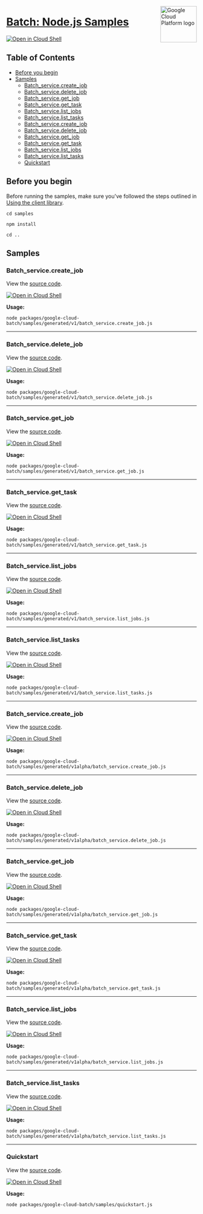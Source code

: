 [//]: # "This README.md file is auto-generated, all changes to this file will be lost."
[//]: # "To regenerate it, use `python -m synthtool`."
<img src="https://avatars2.githubusercontent.com/u/2810941?v=3&s=96" alt="Google Cloud Platform logo" title="Google Cloud Platform" align="right" height="96" width="96"/>

# [Batch: Node.js Samples](https://github.com/googleapis/google-cloud-node)

[![Open in Cloud Shell][shell_img]][shell_link]



## Table of Contents

* [Before you begin](#before-you-begin)
* [Samples](#samples)
  * [Batch_service.create_job](#batch_service.create_job)
  * [Batch_service.delete_job](#batch_service.delete_job)
  * [Batch_service.get_job](#batch_service.get_job)
  * [Batch_service.get_task](#batch_service.get_task)
  * [Batch_service.list_jobs](#batch_service.list_jobs)
  * [Batch_service.list_tasks](#batch_service.list_tasks)
  * [Batch_service.create_job](#batch_service.create_job)
  * [Batch_service.delete_job](#batch_service.delete_job)
  * [Batch_service.get_job](#batch_service.get_job)
  * [Batch_service.get_task](#batch_service.get_task)
  * [Batch_service.list_jobs](#batch_service.list_jobs)
  * [Batch_service.list_tasks](#batch_service.list_tasks)
  * [Quickstart](#quickstart)

## Before you begin

Before running the samples, make sure you've followed the steps outlined in
[Using the client library](https://github.com/googleapis/google-cloud-node#using-the-client-library).

`cd samples`

`npm install`

`cd ..`

## Samples



### Batch_service.create_job

View the [source code](https://github.com/googleapis/google-cloud-node/blob/master/packages/google-cloud-batch/samples/generated/v1/batch_service.create_job.js).

[![Open in Cloud Shell][shell_img]](https://console.cloud.google.com/cloudshell/open?git_repo=https://github.com/googleapis/google-cloud-node&page=editor&open_in_editor=packages/google-cloud-batch/samples/generated/v1/batch_service.create_job.js,samples/README.md)

__Usage:__


`node packages/google-cloud-batch/samples/generated/v1/batch_service.create_job.js`


-----




### Batch_service.delete_job

View the [source code](https://github.com/googleapis/google-cloud-node/blob/master/packages/google-cloud-batch/samples/generated/v1/batch_service.delete_job.js).

[![Open in Cloud Shell][shell_img]](https://console.cloud.google.com/cloudshell/open?git_repo=https://github.com/googleapis/google-cloud-node&page=editor&open_in_editor=packages/google-cloud-batch/samples/generated/v1/batch_service.delete_job.js,samples/README.md)

__Usage:__


`node packages/google-cloud-batch/samples/generated/v1/batch_service.delete_job.js`


-----




### Batch_service.get_job

View the [source code](https://github.com/googleapis/google-cloud-node/blob/master/packages/google-cloud-batch/samples/generated/v1/batch_service.get_job.js).

[![Open in Cloud Shell][shell_img]](https://console.cloud.google.com/cloudshell/open?git_repo=https://github.com/googleapis/google-cloud-node&page=editor&open_in_editor=packages/google-cloud-batch/samples/generated/v1/batch_service.get_job.js,samples/README.md)

__Usage:__


`node packages/google-cloud-batch/samples/generated/v1/batch_service.get_job.js`


-----




### Batch_service.get_task

View the [source code](https://github.com/googleapis/google-cloud-node/blob/master/packages/google-cloud-batch/samples/generated/v1/batch_service.get_task.js).

[![Open in Cloud Shell][shell_img]](https://console.cloud.google.com/cloudshell/open?git_repo=https://github.com/googleapis/google-cloud-node&page=editor&open_in_editor=packages/google-cloud-batch/samples/generated/v1/batch_service.get_task.js,samples/README.md)

__Usage:__


`node packages/google-cloud-batch/samples/generated/v1/batch_service.get_task.js`


-----




### Batch_service.list_jobs

View the [source code](https://github.com/googleapis/google-cloud-node/blob/master/packages/google-cloud-batch/samples/generated/v1/batch_service.list_jobs.js).

[![Open in Cloud Shell][shell_img]](https://console.cloud.google.com/cloudshell/open?git_repo=https://github.com/googleapis/google-cloud-node&page=editor&open_in_editor=packages/google-cloud-batch/samples/generated/v1/batch_service.list_jobs.js,samples/README.md)

__Usage:__


`node packages/google-cloud-batch/samples/generated/v1/batch_service.list_jobs.js`


-----




### Batch_service.list_tasks

View the [source code](https://github.com/googleapis/google-cloud-node/blob/master/packages/google-cloud-batch/samples/generated/v1/batch_service.list_tasks.js).

[![Open in Cloud Shell][shell_img]](https://console.cloud.google.com/cloudshell/open?git_repo=https://github.com/googleapis/google-cloud-node&page=editor&open_in_editor=packages/google-cloud-batch/samples/generated/v1/batch_service.list_tasks.js,samples/README.md)

__Usage:__


`node packages/google-cloud-batch/samples/generated/v1/batch_service.list_tasks.js`


-----




### Batch_service.create_job

View the [source code](https://github.com/googleapis/google-cloud-node/blob/master/packages/google-cloud-batch/samples/generated/v1alpha/batch_service.create_job.js).

[![Open in Cloud Shell][shell_img]](https://console.cloud.google.com/cloudshell/open?git_repo=https://github.com/googleapis/google-cloud-node&page=editor&open_in_editor=packages/google-cloud-batch/samples/generated/v1alpha/batch_service.create_job.js,samples/README.md)

__Usage:__


`node packages/google-cloud-batch/samples/generated/v1alpha/batch_service.create_job.js`


-----




### Batch_service.delete_job

View the [source code](https://github.com/googleapis/google-cloud-node/blob/master/packages/google-cloud-batch/samples/generated/v1alpha/batch_service.delete_job.js).

[![Open in Cloud Shell][shell_img]](https://console.cloud.google.com/cloudshell/open?git_repo=https://github.com/googleapis/google-cloud-node&page=editor&open_in_editor=packages/google-cloud-batch/samples/generated/v1alpha/batch_service.delete_job.js,samples/README.md)

__Usage:__


`node packages/google-cloud-batch/samples/generated/v1alpha/batch_service.delete_job.js`


-----




### Batch_service.get_job

View the [source code](https://github.com/googleapis/google-cloud-node/blob/master/packages/google-cloud-batch/samples/generated/v1alpha/batch_service.get_job.js).

[![Open in Cloud Shell][shell_img]](https://console.cloud.google.com/cloudshell/open?git_repo=https://github.com/googleapis/google-cloud-node&page=editor&open_in_editor=packages/google-cloud-batch/samples/generated/v1alpha/batch_service.get_job.js,samples/README.md)

__Usage:__


`node packages/google-cloud-batch/samples/generated/v1alpha/batch_service.get_job.js`


-----




### Batch_service.get_task

View the [source code](https://github.com/googleapis/google-cloud-node/blob/master/packages/google-cloud-batch/samples/generated/v1alpha/batch_service.get_task.js).

[![Open in Cloud Shell][shell_img]](https://console.cloud.google.com/cloudshell/open?git_repo=https://github.com/googleapis/google-cloud-node&page=editor&open_in_editor=packages/google-cloud-batch/samples/generated/v1alpha/batch_service.get_task.js,samples/README.md)

__Usage:__


`node packages/google-cloud-batch/samples/generated/v1alpha/batch_service.get_task.js`


-----




### Batch_service.list_jobs

View the [source code](https://github.com/googleapis/google-cloud-node/blob/master/packages/google-cloud-batch/samples/generated/v1alpha/batch_service.list_jobs.js).

[![Open in Cloud Shell][shell_img]](https://console.cloud.google.com/cloudshell/open?git_repo=https://github.com/googleapis/google-cloud-node&page=editor&open_in_editor=packages/google-cloud-batch/samples/generated/v1alpha/batch_service.list_jobs.js,samples/README.md)

__Usage:__


`node packages/google-cloud-batch/samples/generated/v1alpha/batch_service.list_jobs.js`


-----




### Batch_service.list_tasks

View the [source code](https://github.com/googleapis/google-cloud-node/blob/master/packages/google-cloud-batch/samples/generated/v1alpha/batch_service.list_tasks.js).

[![Open in Cloud Shell][shell_img]](https://console.cloud.google.com/cloudshell/open?git_repo=https://github.com/googleapis/google-cloud-node&page=editor&open_in_editor=packages/google-cloud-batch/samples/generated/v1alpha/batch_service.list_tasks.js,samples/README.md)

__Usage:__


`node packages/google-cloud-batch/samples/generated/v1alpha/batch_service.list_tasks.js`


-----




### Quickstart

View the [source code](https://github.com/googleapis/google-cloud-node/blob/master/packages/google-cloud-batch/samples/quickstart.js).

[![Open in Cloud Shell][shell_img]](https://console.cloud.google.com/cloudshell/open?git_repo=https://github.com/googleapis/google-cloud-node&page=editor&open_in_editor=packages/google-cloud-batch/samples/quickstart.js,samples/README.md)

__Usage:__


`node packages/google-cloud-batch/samples/quickstart.js`






[shell_img]: https://gstatic.com/cloudssh/images/open-btn.png
[shell_link]: https://console.cloud.google.com/cloudshell/open?git_repo=https://github.com/googleapis/google-cloud-node&page=editor&open_in_editor=samples/README.md
[product-docs]: https://cloud.google.com/batch/docs
